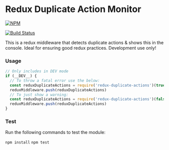 # Redux Duplicate Action Monitor

[![NPM](https://nodei.co/npm/redux-duplicate-actions.png?compact=true)](https://www.npmjs.com/package/redux-duplicate-actions)

[![Build Status](https://travis-ci.org/daviemakz/redux-duplicate-actions.svg?branch=master)](https://travis-ci.org/daviemakz/redux-duplicate-actions)

This is a redux middleware that detects duplicate actions &amp; shows this in the console. Ideal for ensuring good redux practices. Development use only!

### Usage

```js
// Only includes in DEV mode
if (__DEV__) {
  // To throw a fatal error use the below:
  const reduxDuplicateActions = require('redux-duplicate-actions')(true) 
  reduxMiddleware.push(reduxDuplicateActions)
  // To just show a warning:
  const reduxDuplicateActions = require('redux-duplicate-actions')(false)
  reduxMiddleware.push(reduxDuplicateActions)
}
```

### Test

Run the following commands to test the module:

`npm install`
`npm test`
